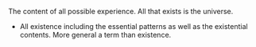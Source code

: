 The content of all possible experience. All that exists is the universe. 
- All existence including the essential patterns as well as the existential contents. More general a term than existence. 